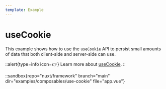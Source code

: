 ```yaml
---
template: Example
---
```


# useCookie

This example shows how to use the `useCookie` API to persist small amounts of data that both client-side and server-side can use.

::alert{type=info icon=👉}
Learn more about [useCookie](/api/composables/use-cookies).
::

::sandbox{repo="nuxt/framework" branch="main" dir="examples/composables/use-cookie" file="app.vue"}
